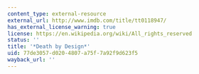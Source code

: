 ```yaml
---
content_type: external-resource
external_url: http://www.imdb.com/title/tt0118947/
has_external_license_warning: true
license: https://en.wikipedia.org/wiki/All_rights_reserved
status: ''
title: '*Death by Design*'
uid: 77de3057-d020-4807-a75f-7a92f9d623f5
wayback_url: ''
---
```

